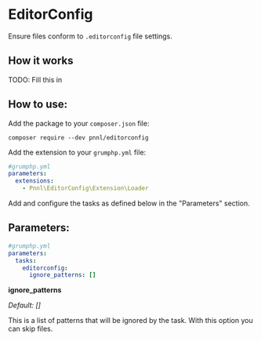 EditorConfig
================
Ensure files conform to `.editorconfig` file settings.

How it works
----------------
TODO: Fill this in

How to use:
----------------
Add the package to your `composer.json` file:
```shell
composer require --dev pnnl/editorconfig
```

Add the extension to your `grumphp.yml` file:
```yaml
#grumphp.yml
parameters:
  extensions:
    - Pnnl\EditorConfig\Extension\Loader
```

Add and configure the tasks as defined below in the "Parameters" section.

Parameters:
----------------
```yaml
#grumphp.yml
parameters:
  tasks:
    editorconfig:
      ignore_patterns: []
```
**ignore_patterns**

*Default: []*

This is a list of patterns that will be ignored by the task. 
With this option you can skip files.
